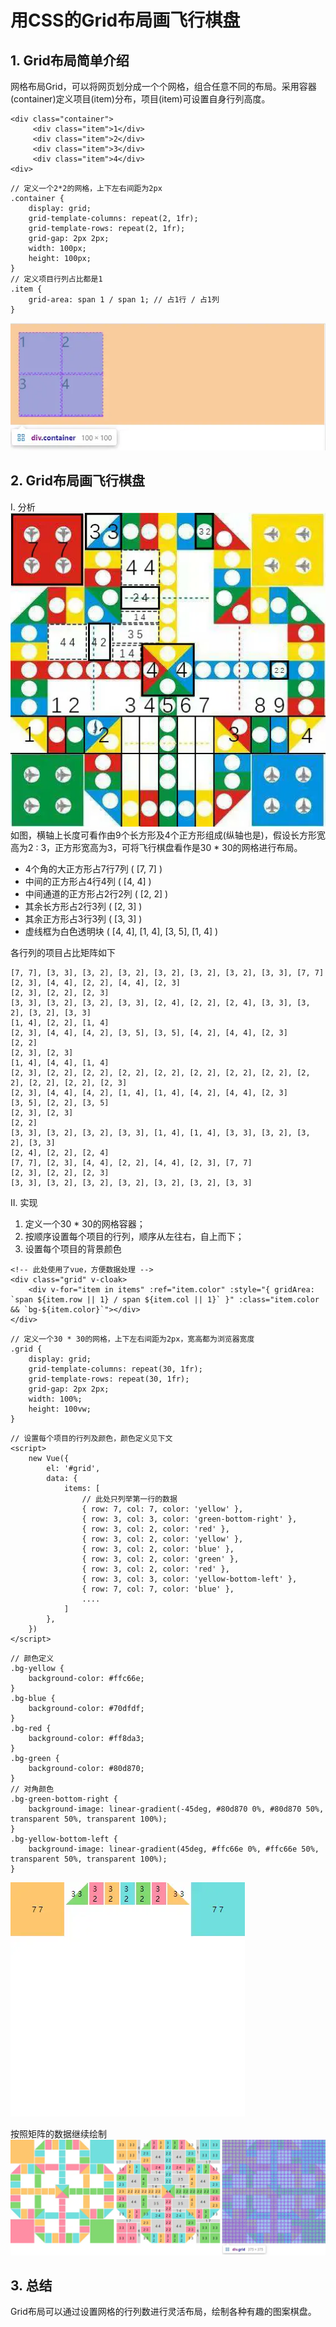 # 用CSS的Grid布局画飞行棋盘
## 1. Grid布局简单介绍
网格布局Grid，可以将网页划分成一个个网格，组合任意不同的布局。采用容器(container)定义项目(item)分布，项目(item)可设置自身行列高度。
```
<div class="container">
     <div class="item">1</div>
     <div class="item">2</div>
     <div class="item">3</div>
     <div class="item">4</div>
<div>
```
```
// 定义一个2*2的网格，上下左右间距为2px
.container {
    display: grid;
    grid-template-columns: repeat(2, 1fr);
    grid-template-rows: repeat(2, 1fr);
    grid-gap: 2px 2px;
    width: 100px;
    height: 100px;
}
// 定义项目行列占比都是1
.item {
    grid-area: span 1 / span 1; // 占1行 / 占1列
}
```
![效果图](/fight-chess/1.webp)

## 2. Grid布局画飞行棋盘
I. 分析
![飞行棋盘布局分析](/fight-chess/2.webp)
如图，横轴上长度可看作由9个长方形及4个正方形组成(纵轴也是)，假设长方形宽高为2 : 3，正方形宽高为3，可将飞行棋盘看作是30 * 30的网格进行布局。
* 4个角的大正方形占7行7列 ( [7, 7] )
* 中间的正方形占4行4列 ( [4, 4] )
* 中间通道的正方形占2行2列 ( [2, 2] )
* 其余长方形占2行3列 ( [2, 3] )
* 其余正方形占3行3列 ( [3, 3] )
* 虚线框为白色透明块 ( [4, 4], [1, 4], [3, 5], [1, 4] )

各行列的项目占比矩阵如下
```
[7, 7], [3, 3], [3, 2], [3, 2], [3, 2], [3, 2], [3, 2], [3, 3], [7, 7]
[2, 3], [4, 4], [2, 2], [4, 4], [2, 3]
[2, 3], [2, 2], [2, 3]
[3, 3], [3, 2], [3, 2], [3, 3], [2, 4], [2, 2], [2, 4], [3, 3], [3, 2], [3, 2], [3, 3]
[1, 4], [2, 2], [1, 4]
[2, 3], [4, 4], [4, 2], [3, 5], [3, 5], [4, 2], [4, 4], [2, 3]
[2, 2]
[2, 3], [2, 3]
[1, 4], [4, 4], [1, 4]
[2, 3], [2, 2], [2, 2], [2, 2], [2, 2], [2, 2], [2, 2], [2, 2], [2, 2], [2, 2], [2, 2], [2, 3]
[2, 3], [4, 4], [4, 2], [1, 4], [1, 4], [4, 2], [4, 4], [2, 3]
[3, 5], [2, 2], [3, 5]
[2, 3], [2, 3]
[2, 2]
[3, 3], [3, 2], [3, 2], [3, 3], [1, 4], [1, 4], [3, 3], [3, 2], [3, 2], [3, 3]
[2, 4], [2, 2], [2, 4]
[7, 7], [2, 3], [4, 4], [2, 2], [4, 4], [2, 3], [7, 7]
[2, 3], [2, 2], [2, 3]
[3, 3], [3, 2], [3, 2], [3, 2], [3, 2], [3, 2], [3, 3]
```


II. 实现
1. 定义一个30 * 30的网格容器；
2. 按顺序设置每个项目的行列，顺序从左往右，自上而下；
3. 设置每个项目的背景颜色
```
<!-- 此处使用了vue，方便数据处理 -->
<div class="grid" v-cloak>
    <div v-for="item in items" :ref="item.color" :style="{ gridArea: `span ${item.row || 1} / span ${item.col || 1}` }" :class="item.color && `bg-${item.color}`"></div>
</div>

```
```
// 定义一个30 * 30的网格，上下左右间距为2px，宽高都为浏览器宽度
.grid {
    display: grid;
    grid-template-columns: repeat(30, 1fr);
    grid-template-rows: repeat(30, 1fr);
    grid-gap: 2px 2px;
    width: 100%;
    height: 100vw;
}
```
```
// 设置每个项目的行列及颜色，颜色定义见下文
<script>
    new Vue({
        el: '#grid',
        data: {
            items: [
                // 此处只列举第一行的数据
                { row: 7, col: 7, color: 'yellow' },
                { row: 3, col: 3, color: 'green-bottom-right' },
                { row: 3, col: 2, color: 'red' },
                { row: 3, col: 2, color: 'yellow' },
                { row: 3, col: 2, color: 'blue' },
                { row: 3, col: 2, color: 'green' },
                { row: 3, col: 2, color: 'red' },
                { row: 3, col: 3, color: 'yellow-bottom-left' },
                { row: 7, col: 7, color: 'blue' },
                ....
            ]
        },
    })
</script>
```
```
// 颜色定义
.bg-yellow {
    background-color: #ffc66e;
}
.bg-blue {
    background-color: #70dfdf;
}
.bg-red {
    background-color: #ff8da3;
}
.bg-green {
    background-color: #80d870;
}
// 对角颜色
.bg-green-bottom-right {
    background-image: linear-gradient(-45deg, #80d870 0%, #80d870 50%, transparent 50%, transparent 100%);
}
.bg-yellow-bottom-left {
    background-image: linear-gradient(45deg, #ffc66e 0%, #ffc66e 50%, transparent 50%, transparent 100%);
}
```
![第一行效果图](/fight-chess/3.webp)

按照矩阵的数据继续绘制
![飞行棋盘效果图](/fight-chess/4.webp)

## 3. 总结
Grid布局可以通过设置网格的行列数进行灵活布局，绘制各种有趣的图案棋盘。


